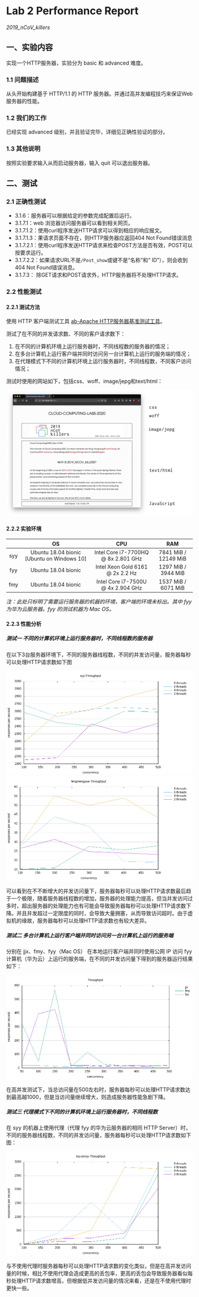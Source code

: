 # Lab 2 Performance Report

*2019_nCoV_killers* 

## 一、实验内容

实现一个HTTP服务器，实验分为 basic 和 advanced 难度。

### 1.1 问题描述

从头开始构建基于 HTTP/1.1 的 HTTP 服务器。并通过高并发编程技巧来保证Web服务器的性能。

### 1.2 我们的工作

已经实现 advanced 级别，并且验证完毕，详细见正确性验证的部分。

### 1.3 其他说明

按照实验要求输入从而启动服务器，输入 quit 可以退出服务器。


## 二、测试

### 2.1 正确性测试

* 3.1.6：服务器可以根据给定的参数完成配置后运行。
* 3.1.7.1：web 浏览器访问服务器可以看到相关网页。
* 3.1.7.1.2：使用curl程序发送HTTP请求可以得到相应的响应报文。
* 3.1.7.1.3：果请求页面不存在，则HTTP服务器应返回404 Not Found错误消息
* 3.1.7.2.1：使用curl程序发送HTTP请求来检查POST方法是否有效，POST可以按要求运行。
* 3.1.7.2.2：如果请求URL不是`/Post_show`或键不是“名称”和“ ID”），则会收到404 Not Found错误消息。
* 3.1.7.3： 除GET请求和POST请求外，HTTP服务器将不处理HTTP请求。

### 2.2 性能测试

#### 2.2.1 测试方法

使用 HTTP 客户端测试工具 [ab-Apache HTTP服务器基准测试工具](http://httpd.apache.org/docs/current/programs/ab.html)。

测试了在不同的并发请求数、不同的客户请求数下：

1. 在不同的计算机环境上运行服务器时，不同线程数的服务器的情况；
2. 在多台计算机上运行客户端并同时访问另一台计算机上运行的服务端的情况；
3. 在代理模式下不同的计算机环境上运行服务器时，不同线程数，不同客户访问情况；

测试时使用的网站如下，包括css、woff、image/jepg和text/html：

![test_web](./images/test_web.png)

#### 2.2.2 实验环境

|      |                     OS                     |                 CPU                 |         RAM          |
| :--: | :----------------------------------------: | :---------------------------------: | :------------------: |
| syy  | Ubuntu 18.04 bionic [Ubuntu on Windows 10] | Intel Core i7-7700HQ @ 8x 2.801 GHz | 7841 MiB / 12149 MiB |
| fyy  |            Ubuntu 18.04 bionic             |  Intel Xeon Gold 6161 @ 2x 2.2 Hz   | 1297 MiB / 3944 MiB  |
| fmy  |            Ubuntu 18.04 bionic             | Intel Core i7-7500U @ 4x 2.904 GHz  | 1537 MiB / 6071 MiB  |

*注：此处只标明了需要运行服务器的机器的环境，客户端的环境未标出。其中 fyy 为华为云服务器。fyy 的测试机器为 Mac OS。*

#### 2.2.3 性能分析

##### 测试一 不同的计算机环境上运行服务器时，不同线程数的服务器

在以下3台服务器环境下，不同的服务器线程数，不同的并发访问量，服务器每秒可以处理HTTP请求数如下图

![syy-throughput](./images/syy-throughput.png)![fengmengyue-throughput](./images/fengmengyue-throughput.png)

可以看到在不不断增大的并发访问量下，服务器每秒可以处理HTTP请求数最后趋于一个极限，随着服务器线程数的增加，服务器的处理能力提高，但当并发访问过多时，超出服务器的处理能力也有可能会导致服务器每秒可以处理HTTP请求数下降。并且并发超过一定限度的同时，会导致大量拥塞，从而导致访问超时。由于虚拟机的缘故，服务器每秒可以处理HTTP请求数也有较大差异。

##### 测试二 多台计算机上运行客户端并同时访问另一台计算机上运行的服务端

分别在 jjx、fmy、fyy（Mac OS） 在本地运行客户端并同时使用公网 IP 访问 fyy 计算机（华为云）上运行的服务端，在不同的并发访问量下得到的服务器运行结果如下：

![throughput](./images/throughput.png)

在高并发测试下，当总访问量在500左右时，服务器每秒可以处理HTTP请求数达到最高越1000，但是当访问量继续增大，则造成服务器性能急剧下降。

##### 测试三 代理模式下不同的计算机环境上运行服务器时，不同线程数

在 syy 的机器上使用代理（代理 fyy 的华为云服务器的相同 HTTP Server）时，不同的服务器线程数，不同的并发访问量，服务器每秒可以处理HTTP请求数如下图：

![syy-proxy-throughput](./images/syy-proxy-throughput.png)

与不使用代理时服务器每秒可以处理HTTP请求数的变化类似，但是在高并发访问量的时候，相比不使用代理会造成更高的丢包率，更高的丢包会导致服务器看似每秒处理HTTP请求数增高，但根据低并发访问量的情况来看，还是在不使用代理时更快一些。

